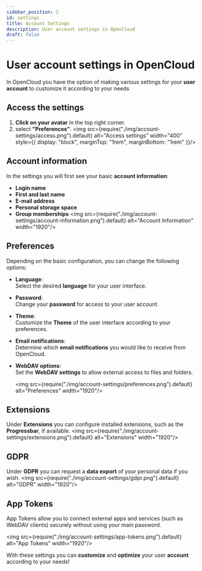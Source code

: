 ```yaml
---
sidebar_position: 2
id: settings
title: Account Settings
description: User account settings in OpenCloud
draft: false
---
```


# User account settings in OpenCloud

In OpenCloud you have the option of making various settings for your **user account** to customize it according to your needs

## Access the settings

1. **Click on your avatar** in the top right corner.
2. select **"Preferences"**.
   <img src={require("./img/account-settings/access.png").default} alt="Access settings" width="400" style={{ display: "block", marginTop: "1rem", marginBottom: "1rem" }}/>

## Account information

In the settings you will first see your basic **account information**:

- **Login name**
- **First and last name**
- **E-mail address**
- **Personal storage space**
- **Group memberships**
  <img src={require("./img/account-settings/account-information.png").default} alt="Account Information" width="1920"/>

## Preferences

Depending on the basic configuration, you can change the following options:

- **Language**:  
  Select the desired **language** for your user interface.
- **Password**:  
  Change your **password** for access to your user account.
- **Theme**:  
  Customize the **Theme** of the user interface according to your preferences.
- **Email notifications**:  
  Determine which **email notifications** you would like to receive from OpenCloud.
- **WebDAV options**:  
  Set the **WebDAV settings** to allow external access to files and folders.

  <img src={require("./img/account-settings/preferences.png").default} alt="Preferences" width="1920"/>

## Extensions

Under **Extensions** you can configure installed extensions, such as the **Progressbar**, if available.
<img src={require("./img/account-settings/extensions.png").default} alt="Extensions" width="1920"/>

## GDPR

Under **GDPR** you can request a **data export** of your personal data if you wish.
<img src={require("./img/account-settings/gdpr.png").default} alt="GDPR" width="1920"/>

## App Tokens

App Tokens allow you to connect external apps and services (such as WebDAV clients) securely without using your main password.

<img src={require("./img/account-settings/app-tokens.png").default} alt="App Tokens" width="1920"/>

With these settings you can **customize** and **optimize** your user **account** according to your needs!
